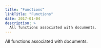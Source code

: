```yaml
---
title: "Functions"
linkTitle: "Functions"
date: 2017-01-04
description: >
  All functions associated with documents.
---
```


All functions associated with documents.